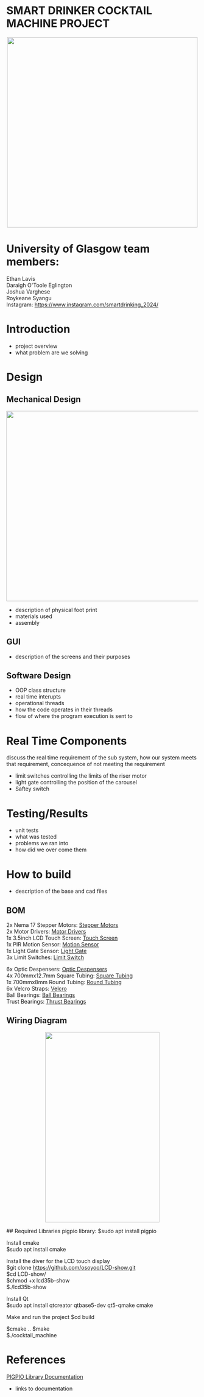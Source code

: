 # SMART DRINKER COCKTAIL MACHINE PROJECT  
<p align="center">
  <img src="https://github.com/CymruLavis/embedded_systems_team_project/assets/117460546/ada58828-ce8b-49c5-b7a1-eae68de5f26a" width="500" height="500" />
</p>

# University of Glasgow team members:
Ethan Lavis  
Daraigh O'Toole Eglington  
Joshua Varghese  
Roykeane Syangu  
Instagram: https://www.instagram.com/smartdrinking_2024/

# Introduction

- project overview
- what problem are we solving

# Design
## Mechanical Design
<p align="center">
  <img src="https://github.com/CymruLavis/embedded_systems_team_project/assets/117460546/21d57064-cbaa-4a1a-bdc2-5a37108a5809" width="600" height="500" />
</p>




- description of physical foot print
- materials used
- assembly

## GUI
- description of the screens and their purposes


## Software Design
- OOP class structure
- real time interupts
- operational threads
- how the code operates in their threads
- flow of where the program execution is sent to

# Real Time Components
discuss the real time requirement of the sub system, how our system meets that requirement, concequence of not meeting the requirement
- limit switches controlling the limits of the riser motor
- light gate controlling the position of the carousel
- Saftey switch

# Testing/Results
- unit tests
- what was tested
- problems we ran into
- how did we over come them

# How to build
- description of the base and cad files


## BOM
2x Nema 17 Stepper Motors: [Stepper Motors](https://www.omc-stepperonline.com/e-series-nema-17-bipolar-42ncm-59-49oz-in-1-5a-42x42x38mm-4-wires-w-1m-cable-connector-17he15-1504s)  
2x Motor Drivers: [Motor Drivers](https://www.amazon.co.uk/DRV8825-Stepper-Suitable-8-2V-45V-Printer/dp/B0CCRXGKLV/ref=asc_df_B0CCRXGKLV/?tag=googshopuk-21&linkCode=df0&hvadid=676281988980&hvpos=&hvnetw=g&hvrand=9779484524365892202&hvpone=&hvptwo=&hvqmt=&hvdev=c&hvdvcmdl=&hvlocint=&hvlocphy=9046941&hvtargid=pla-2199438568706&psc=1&mcid=84474ad0e18b36dd88e4615ffa743992&gad_source=1)  
1x 3.5inch LCD Touch Screen: [Touch Screen](https://www.amazon.co.uk/OSOYOO-Monitor-Raspberry-480x320-Interface/dp/B085TC5YMR/ref=sr_1_2?crid=350DIB5BWBZKX&keywords=raspberry+pi+touch+screen&qid=1707564275&refinements=p_36%3A-2500&rnid=428432031&sprefix=raspberry+pi+touch+scre%2Caps%2C331&sr=8-2)  
1x PIR Motion Sensor: [Motion Sensor](https://thepihut.com/products/pir-motion-sensor-module)  
1x Light Gate Sensor: [Light Gate](https://uk.rs-online.com/web/p/photoelectric-sensors/8074251)  
3x Limit Switches: [Limit Switch]()  

6x Optic Despensers: [Optic Despensers](https://www.ascotwholesale.co.uk/25ml-black-solo-measure?gad_source=1&gclid=Cj0KCQiA2KitBhCIARIsAPPMEhI-lrBpNzira6xwn5WM-c0KxcxK5rm4lakar9NHSMJ1Z-R5aHvze0YaAg49EALw_wcB)  
4x 700mmx12.7mm Square Tubing: [Square Tubing](https://www.metals4u.co.uk/materials/mild-steel/mild-steel-box-section/2371-p)  
1x 700mmx8mm Round Tubing: [Round Tubing](https://www.metals4u.co.uk/materials/mild-steel/mild-steel-tube/tube/9135-p)  
6x Velcro Straps: [Velcro](https://www.amazon.co.uk/VELCRO%C2%AE-Brand-ONE-WRAP%C2%AE-double-Strapping/dp/B0777LN5VP/ref=sr_1_28?keywords=velcro%2Bstraps&qid=1707687068&sr=8-28&th=1)  
Ball Bearings: [Ball Bearings](https://www.amazon.co.uk/sourcingmap-Groove-Bearing-Double-Bearings/dp/B07FDYTJS5/ref=sr_1_9?crid=3U5Z2J0HP3Q6U&keywords=pack%2Broller%2Bbearing%2B8mm%2BID&qid=1707647883&sprefix=pack%2Broller%2Bbearing%2B8mm%2Bid%2Caps%2C95&sr=8-9&th=1)  
Trust Bearings: [Thrust Bearings](https://www.amazon.co.uk/sourcingmap-Single-Direction-Thrust-Bearings/dp/B07G8QDQVM/ref=sr_1_6?crid=3UM1LOAX4JADQ&keywords=thrust+bearing&qid=1707732710&sprefix=thrust+bearing+%2Caps%2C288&sr=8-6)  


## Wiring Diagram
<p align="center">
  <img src="https://github.com/CymruLavis/embedded_systems_team_project/assets/117460546/0bf09030-975e-4d3b-912b-8164f7dd585b" width="300" height="500" />
</p>
## Required Libraries  
pigpio library:  
$sudo apt install pigpio 

Install cmake  
$sudo apt install cmake

Install the diver for the LCD touch display  
$git clone https://github.com/osoyoo/LCD-show.git  
$cd LCD-show/  
$chmod +x lcd35b-show  
$./lcd35b-show  

Install Qt   
$sudo apt install qtcreator qtbase5-dev qt5-qmake cmake  


Make and run the project
$cd build

$cmake ..
$make  
$./cocktail_machine 

# References
[PIGPIO Library Documentation](https://abyz.me.uk/rpi/pigpio/)

- links to documentation

